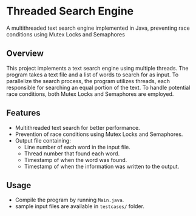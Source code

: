 # Threaded Search Engine
A multithreaded text search engine implemented in Java, preventing race conditions using Mutex Locks and Semaphores

## Overview
This project implements a text search engine using multiple threads. The program takes a text file and a list of words to search for as input. To parallelize the search process, the program utilizes threads, each responsible for searching an equal portion of the text. To handle potential race conditions, both Mutex Locks and Semaphores are employed.

## Features
- Multithreaded text search for better performance.
- Prevention of race conditions using Mutex Locks and Semaphores.
- Output file containing:
  - Line number of each word in the input file.
  - Thread number that found each word.
  - Timestamp of when the word was found.
  - Timestamp of when the information was written to the output.

## Usage
- Compile the program by running `Main.java`.
- sample input files are available in `testcases/` folder.
